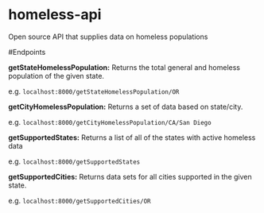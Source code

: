 # homeless-api
Open source API that supplies data on homeless populations

#Endpoints

**getStateHomelessPopulation:** Returns the total general and homeless population of the given state.

e.g. `localhost:8000/getStateHomelessPopulation/OR`

**getCityHomelessPopulation:** Returns a set of data based on state/city.

e.g. `localhost:8000/getCityHomelessPopulation/CA/San Diego`

**getSupportedStates:** Returns a list of all of the states with active homeless data

e.g. `localhost:8000/getSupportedStates`

**getSupportedCities:** Returns data sets for all cities supported in the given state.

e.g. `localhost:8000/getSupportedCities/OR`
